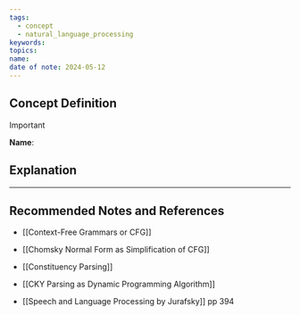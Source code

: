 ```yaml
---
tags:
  - concept
  - natural_language_processing
keywords: 
topics: 
name: 
date of note: 2024-05-12
---
```


## Concept Definition

>[!important]
>**Name**: 



## Explanation





-----------
##  Recommended Notes and References


- [[Context-Free Grammars or CFG]]
- [[Chomsky Normal Form as Simplification of CFG]]
- [[Constituency Parsing]]
- [[CKY Parsing as Dynamic Programming Algorithm]]


- [[Speech and Language Processing by Jurafsky]] pp 394